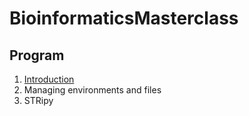 # BioinformaticsMasterclass

## Program

1. [Introduction](https://github.com/gavinmonahan/BioinformaticsMasterclass/blob/main/Files_and_envs.md)
2. Managing environments and files
3. STRipy
